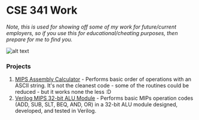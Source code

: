 # CSE 341 Work

*Note, this is used for showing off some of my work for future/current employers,
so if you use this for educational/cheating purposes, then prepare for me to find you.*

![alt text](https://github.com/dstarner15/cse341/raw/master/findyou.jpg)


### Projects

1. [MIPS Assembly Calculator](https://raw.githubusercontent.com/dstarner15/cse341/master/calculator.s) - Performs basic order of operations with an ASCII string. It's not the cleanest code - some of the routines could be reduced - but it works none the less :D 
2. [Verilog MIPS 32-bit ALU Module](https://github.com/dstarner15/cse341/tree/master/alu_proj) - Performs basic MIPs operation codes (ADD, SUB, SLT, BEQ, AND, OR) in a 32-bit ALU module designed, developed, and tested in Verilog.
